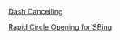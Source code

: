 [Dash Cancelling](https://youtu.be/69EhruAC3yQ) 

[Rapid Circle Opening for SBing](https://youtu.be/Ky0uQSDvYI8)
